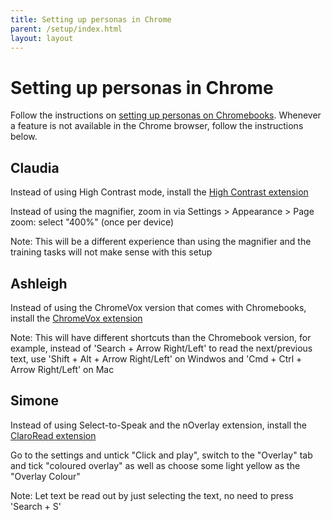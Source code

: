 ```yaml
---
title: Setting up personas in Chrome
parent: /setup/index.html
layout: layout
---
```


# Setting up personas in Chrome

Follow the instructions on [setting up personas on Chromebooks](chromebook.html). Whenever a feature is not available in the Chrome browser, follow the instructions below.


## Claudia

Instead of using High Contrast mode, install the [High Contrast extension](https://chrome.google.com/webstore/detail/high-contrast/djcfdncoelnlbldjfhinnjlhdjlikmph)

Instead of using the magnifier, zoom in via Settings > Appearance > Page zoom: select "400%" (once per device)

Note: This will be a different experience than using the magnifier and the training tasks will not make sense with this setup


## Ashleigh

Instead of using the ChromeVox version that comes with Chromebooks, install the [ChromeVox extension](https://chrome.google.com/webstore/detail/chromevox/kgejglhpjiefppelpmljglcjbhoiplfn)

Note: This will have different shortcuts than the Chromebook version, for example, instead of 'Search + Arrow Right/Left' to read the next/previous text, use 'Shift + Alt + Arrow Right/Left' on Windwos and 'Cmd + Ctrl + Arrow Right/Left' on Mac


## Simone

Instead of using Select-to-Speak and the nOverlay extension, install the [ClaroRead extension](https://chrome.google.com/webstore/detail/claroread-chrome/ifgehbglgmidafhhdcopacejknmcmhcd)

Go to the settings and untick "Click and play", switch to the "Overlay" tab and tick "coloured overlay" as well as choose some light yellow as the "Overlay Colour"

Note: Let text be read out by just selecting the text, no need to press 'Search + S'
